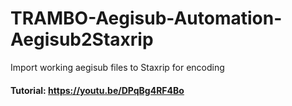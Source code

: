 # TRAMBO-Aegisub-Automation-Aegisub2Staxrip
Import working aegisub files to Staxrip for encoding
#### Tutorial: https://youtu.be/DPqBg4RF4Bo
